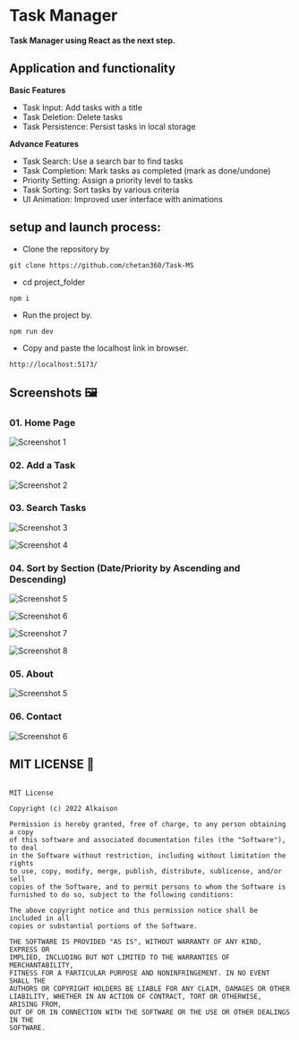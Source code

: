 # Task Manager

**Task Manager using React as the next step.**

## Application and functionality

**Basic Features**

- Task Input: Add tasks with a title
- Task Deletion: Delete tasks
- Task Persistence: Persist tasks in local storage

**Advance Features**

- Task Search: Use a search bar to find tasks
- Task Completion: Mark tasks as completed (mark as done/undone)
- Priority Setting: Assign a priority level to tasks
- Task Sorting: Sort tasks by various criteria
- UI Animation: Improved user interface with animations

## setup and launch process:

- Clone the repository by

```
git clone https://github.com/chetan360/Task-MS
```

- cd project_folder

```
npm i
```

- Run the project by.

```
npm run dev
```

- Copy and paste the localhost link in browser.

```
http://localhost:5173/
```

## Screenshots 🖼️

### 01. Home Page

![Screenshot 1](project-images/Screenshot%202024-11-16%20191851.png)

### 02. Add a Task

![Screenshot 2](<project-images/Screenshot%20(72).png>)

### 03. Search Tasks

![Screenshot 3](<project-images/Screenshot%20(73).png>)

![Screenshot 4](<project-images/Screenshot%20(74).png>)

### 04. Sort by Section (Date/Priority by Ascending and Descending)

![Screenshot 5](<project-images/Screenshot (75).png>)

![Screenshot 6](<project-images/Screenshot (76).png>)

![Screenshot 7](<project-images/Screenshot (77).png>)

![Screenshot 8](<project-images/Screenshot (78).png>)

### 05. About

![Screenshot 5](project-images/Screenshot%202024-11-16%20191927.png)

### 06. Contact

![Screenshot 6](<project-images/Screenshot 2024-11-16 192017.png>)

## MIT LICENSE 📔

```LICENSE

MIT License

Copyright (c) 2022 Alkaison

Permission is hereby granted, free of charge, to any person obtaining a copy
of this software and associated documentation files (the "Software"), to deal
in the Software without restriction, including without limitation the rights
to use, copy, modify, merge, publish, distribute, sublicense, and/or sell
copies of the Software, and to permit persons to whom the Software is
furnished to do so, subject to the following conditions:

The above copyright notice and this permission notice shall be included in all
copies or substantial portions of the Software.

THE SOFTWARE IS PROVIDED "AS IS", WITHOUT WARRANTY OF ANY KIND, EXPRESS OR
IMPLIED, INCLUDING BUT NOT LIMITED TO THE WARRANTIES OF MERCHANTABILITY,
FITNESS FOR A PARTICULAR PURPOSE AND NONINFRINGEMENT. IN NO EVENT SHALL THE
AUTHORS OR COPYRIGHT HOLDERS BE LIABLE FOR ANY CLAIM, DAMAGES OR OTHER
LIABILITY, WHETHER IN AN ACTION OF CONTRACT, TORT OR OTHERWISE, ARISING FROM,
OUT OF OR IN CONNECTION WITH THE SOFTWARE OR THE USE OR OTHER DEALINGS IN THE
SOFTWARE.
```
